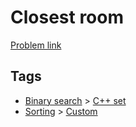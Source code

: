 # Closest room

[Problem link](https://leetcode.com/problems/closest-room)

## Tags

* [Binary search](/README.md#Binary_search) > [C++ set](/README.md#Binary_search-C___set)
* [Sorting](/README.md#Sorting) > [Custom](/README.md#Sorting-Custom)
